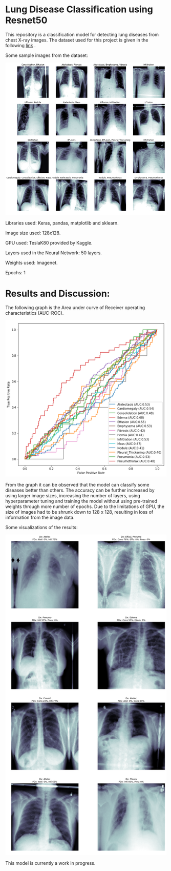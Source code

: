 # Lung Disease Classification using Resnet50

This repository is a classification model for detecting lung diseases from chest X-ray images. The dataset used for this project is given in the following [link](https://www.kaggle.com/nih-chest-xrays/data/kernels) .  

Some sample images from the dataset: 

![alt text](https://github.com/taiftahmid/Lung-Disease-Classification-using-Resnet50/blob/master/lung_disease_detection_image_sample.png)

Libraries used: Keras, pandas, matplotlib and sklearn. 

Image size used: 128x128. 

GPU used: TeslaK80 provided by Kaggle. 

Layers used in the Neural Network: 50 layers. 

Weights used: Imagenet.

Epochs: 1


# Results and Discussion: 

The following graph is the Area under curve of Receiver operating characteristics (AUC-ROC). 

![alt text](https://github.com/taiftahmid/Lung-Disease-Classification-using-Resnet50/blob/master/roc_curve.png)

From the graph it can be observed that the model can classify some diseases better than others. The accuracy can be further increased by using larger image sizes, increasing the number of layers, using hyperparameter tuning and training the model without using pre-trained weights through more number of epochs. Due to the limitations of GPU, the size of images had to be shrunk down to 128 x 128, resulting in loss of information from the image data. 

Some visualizations of the results: 

![alt text](https://github.com/taiftahmid/Lung-Disease-Classification-using-Resnet50/blob/master/results.png)


This model is currently a work in progress. 




